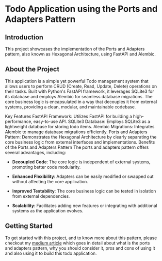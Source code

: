 # Todo Application using the  Ports and Adapters Pattern

## Introduction

This project showcases the implementation of the Ports and Adapters pattern, also known as Hexagonal Architecture, using FastAPI and Alembic.

## About the Project

This application is a simple yet powerful Todo management system that allows users to perform CRUD (Create, Read, Update, Delete) operations on their tasks. Built with Python's FastAPI framework, it leverages SQLite3 for its database and employs Alembic for seamless database migrations. The core business logic is encapsulated in a way that decouples it from external systems, providing a clean, modular, and maintainable codebase.

Key Features
FastAPI Framework: Utilizes FastAPI for building a high-performance, easy-to-use API.
SQLite3 Database: Employs SQLite3 as a lightweight database for storing todo items.
Alembic Migrations: Integrates Alembic to manage database migrations efficiently.
Ports and Adapters Pattern: Demonstrates the Hexagonal Architecture by clearly separating the core business logic from external interfaces and implementations.
Benefits of the Ports and Adapters Pattern
The ports and adapters pattern offers several advantages, including:

- **Decoupled Code**: The core logic is independent of external systems, promoting better code modularity.

- **Enhanced Flexibility**: Adapters can be easily modified or swapped out without affecting the core application.

- **Improved Testability**: The core business logic can be tested in isolation from external dependencies.

- **Scalability**: Facilitates adding new features or integrating with additional systems as the application evolves.

## Getting Started

To get started with this project, and to know more about this pattern, please checkout my [medium article](https://medium.com/@hemanthhari2000/the-ports-and-adapters-pattern-unraveling-the-mystery-2efbf678ab9b) which goes in detail about what is the ports and adapters pattern, why you should consider it, pros and cons of using it and also using it to build this todo application.


